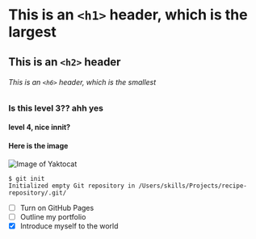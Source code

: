 # This is an `<h1>` header, which is the largest

## This is an `<h2>` header

###### This is an `<h6>` header, which is the smallest
### Is this level 3?? ahh yes
#### level 4, nice innit?

#### Here is the image
![Image of Yaktocat](https://octodex.github.com/images/yaktocat.png)

```
$ git init
Initialized empty Git repository in /Users/skills/Projects/recipe-repository/.git/
```

- [ ] Turn on GitHub Pages
- [ ] Outline my portfolio
- [x] Introduce myself to the world
